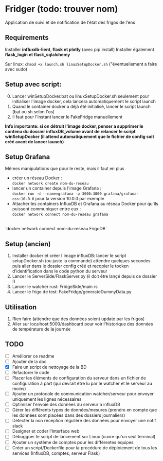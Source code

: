 # Fridger (todo: trouver nom)
Application de suivi et de notification de l'état des frigos de l'ens

## Requirements
Installer **influxdb-lient, flask et plotly** (avec pip install)
Installer également **flask_login et flask_sqlalchemy**

Sur linux: `chmod +x launch.sh linuxSetupDocker.sh` ("éventuellement a faire avec sudo)

## Setup avec script:
0) Lancer winSetupDocker.bat ou linuxSetupDocker.sh seulement pour initialiser l'image docker, cela lancera automatiquement le script launch
1) Quand le container docker a déjà été initialisé, lancer le script launch (bat ou sh selon l'os)
2) Il faut pour l'instant lancer le FakeFridge manuellement

**Info importante: si on détruit l'image docker, penser a supprimer le contenu du dossier influxDB_volume avant de relancer le script winSetupDocker (il attend automatiquement que le fichier de config soit créé avant de lancer launch)**

## Setup Grafana
Mêmes manipulations que pour le reste, mais il faut en plus
- créer un réseau Docker : <br>`docker network create nom-du-reseau`
- lancer un container depuis l'image Grafana : <br>`docker run -d --name=grafana -p 3000:3000 grafana/grafana-oss:10.0.0` pour la version 10.0.0 par exemple
- Attacher les containers InfluxDB et Grafana au réseau Docker pour qu'ils puissent communiquer entre eux : <br>
`docker network connect nom-du-reseau grafana`
<br>
`docker network connect nom-du-reseau FrigoDB`


## Setup (ancien)
1) Installer docker et créer l'image influxDB: lancer le script setupDocker.sh (ou juste la commande) attendre quelques secondes puis aller dans le dossier config créé et recopier le tocken d'identification dans le code python du serveur
2) Lancer le ServerSide/FlaskServer.py (il doit être lançé depuis ce dossier !)
3) Lancer le watcher rust: FridgeSide/main.rs
4) Lancer le frigo de test: FakeFridge/generateDummyData.py
   

## Utilisation
1) Rien faire (attendre que des données soient update par les frigos)
2) Aller sur localhost:5000/dashboard pour voir l'historique des données de température de la journée

## TODO
- [ ] Améliorer ce readme
- [ ] Ajouter de la doc
- [x] Faire un script de nettoyage de la BD 
- [ ] Refactorer le code
- [ ] Placer les éléments de configuration du serveur dans un fichier de configuration à part (qui devrait être lu par le watcher et le serveur au moins)
- [ ] Ajouter un protocole de communication watcher/serveur pour envoyer uniquement les lignes nécessaires
- [ ] Optimiser l'envoie des données du serveur a influxDB
- [ ] Gérer les différents types de données/mesures (prendre en compte que les données sont placées dans des dossiers journaliers)
- [ ] Détecter la non réception régulière des données pour envoyer une notif slack
- [ ] Designer et coder l'interface web 
- [ ] Débugguer le script de lancement sur Linux (ouvre qu'un seul terminal)
- [ ] Ajouter un système de comptes pour les différentes équipes
- [ ] Créer un script/Dockerfile pour la procédure de déploiement de tous les services (InfluxDB, comptes, serveur Flask)